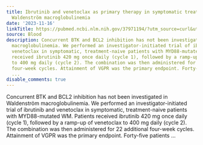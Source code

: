 ```yaml
---
title: Ibrutinib and venetoclax as primary therapy in symptomatic treatment naïve
  Waldenström macroglobulinemia
date: '2023-11-16'
linkTitle: https://pubmed.ncbi.nlm.nih.gov/37971194/?utm_source=curl&utm_medium=rss&utm_campaign=journals&utm_content=7603509&fc=None&ff=20231117170630&v=2.17.9.post6+86293ac
source: Blood
description: Concurrent BTK and BCL2 inhibition has not been investigated in Waldenström
  macroglobulinemia. We performed an investigator-initiated trial of ibrutinib and
  venetoclax in symptomatic, treatment-naive patients with MYD88-mutated WM. Patients
  received ibrutinib 420 mg once daily (cycle 1), followed by a ramp-up of venetoclax
  to 400 mg daily (cycle 2). The combination was then administered for 22 additional
  four-week cycles. Attainment of VGPR was the primary endpoint. Forty-five patients
  ...
disable_comments: true
---
```

Concurrent BTK and BCL2 inhibition has not been investigated in Waldenström macroglobulinemia. We performed an investigator-initiated trial of ibrutinib and venetoclax in symptomatic, treatment-naive patients with MYD88-mutated WM. Patients received ibrutinib 420 mg once daily (cycle 1), followed by a ramp-up of venetoclax to 400 mg daily (cycle 2). The combination was then administered for 22 additional four-week cycles. Attainment of VGPR was the primary endpoint. Forty-five patients ...